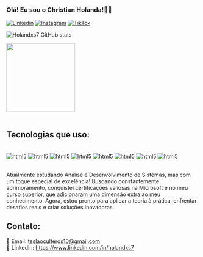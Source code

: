 ### Olá! Eu sou o Christian Holanda!✌🏽

[![Linkedin](https://img.shields.io/badge/LinkedIn-0077B5?style=for-the-badge&logo=linkedin&logoColor=white)](https://www.linkedin.com/in/holandxs7)
[![Instagram](https://img.shields.io/badge/Instagram-E4405F?style=for-the-badge&logo=instagram&logoColor=white)](https://www.instagram.com/KawHolanda?igshid=MzRIODBiNWFIZA==)
[![TikTok](https://img.shields.io/badge/TikTok-000000?style=for-the-badge&logo=tiktok&logoColor=white)](https://www.tiktok.com/@Holandxs7?_t=8ev3ll1b5ss&_r=1)


  ![Holandxs7 GitHub stats](https://github-readme-stats.vercel.app/api?username=Holandxs7&show_icons=true&theme=onedark)
<br>
 <div>   
  <img height="180em" src="https://github-readme-stats.vercel.app/api/top-langs/?username=Holandxs7&layout=compact&langs_count=16&theme=onedark"/>
</div>
<br>

## Tecnologias que uso:

<div style="display: inline_block"><br/>
  <img align="center" alt="html5" src="https://img.shields.io/badge/HTML5-E34F26?style=for-the-badge&logo=html5&logoColor=white" />
  <img align="center" alt="html5" src="https://img.shields.io/badge/Python-3776AB?style=for-the-badge&logo=python&logoColor=white" />
    <img align="center" alt="html5" src="https://img.shields.io/badge/C%2B%2B-00599C?style=for-the-badge&logo=c%2B%2B&logoColor=white" />
     <img align="center" alt="html5" src="https://img.shields.io/badge/C-00599C?style=for-the-badge&logo=c&logoColor=white" />
      <img align="center" alt="html5" src="https://img.shields.io/badge/C%23-239120?style=for-the-badge&logo=c-sharp&logoColor=white" />
      <img align="center" alt="html5" src="https://img.shields.io/badge/JavaScript-F7DF1E?style=for-the-badge&logo=javascript&logoColor=black" />
      <img align="center" alt="html5" src="https://img.shields.io/badge/Google_Cloud-4285F4?style=for-the-badge&logo=google-cloud&logoColor=white" />
       <img align="center" alt="html5" src="https://img.shields.io/badge/Microsoft_Office-D83B01?style=for-the-badge&logo=microsoft-office&logoColor=white" />
</div><br/>

 Atualmente estudando Análise e Desenvolvimento de Sistemas, mas com um toque especial de excelência! Buscando constantemente aprimoramento, conquistei certificações valiosas na Microsoft e no meu curso superior, que adicionaram uma dimensão extra ao meu conhecimento. Agora, estou pronto para aplicar a teoria à prática, enfrentar desafios reais e criar soluções inovadoras.

 ## Contato:
 📧 Email: teslaoculteros10@gmail.com<br/>
📱 LinkedIn: https://www.linkedin.com/in/holandxs7<br/>
